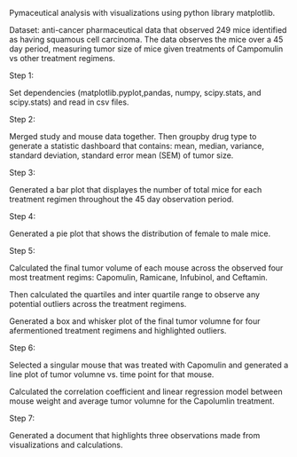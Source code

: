 Pymaceutical analysis with visualizations using python library matplotlib.

Dataset: anti-cancer pharmaceutical data that observed 249 mice identified as having squamous cell carcinoma. The data observes the mice over a 45 day period, measuring tumor size of mice given treatments of Campomulin vs other treatment regimens.

Step 1: 

Set dependencies (matplotlib.pyplot,pandas, numpy, scipy.stats, and scipy.stats) and read in csv files. 

Step 2: 

Merged study and mouse data together. Then groupby drug type to generate a statistic dashboard that contains: mean, median, variance, standard deviation, standard error mean (SEM) of tumor size.
 
Step 3:

Generated a bar plot that displayes the number of total mice for each treatment regimen throughout the 45 day observation period. 

Step 4: 

Generated a pie plot that shows the distribution of female to male mice. 

Step 5:

Calculated the final tumor volume of each mouse across the observed four most treatment regims: Capomulin, Ramicane, Infubinol, and Ceftamin. 

Then calculated the quartiles and inter quartile range to observe any potential outliers across the treatment regimens. 

Generated a box and whisker plot of the final tumor volumne for four afermentioned treatment regimens and highlighted outliers.

Step 6:

Selected a singular mouse that was treated with Capomulin and generated a line plot of tumor volumne vs. time point for that mouse.

Calculated the correlation coefficient and linear regression model between mouse weight and average tumor volumne for the Capolumlin treatment. 

Step 7:

Generated a document that highlights three observations made from visualizations and calculations.
